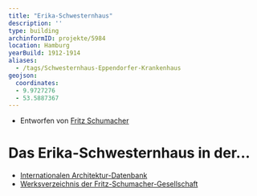 ```yaml
---
title: "Erika-Schwesternhaus"
description: ''
type: building
archinformID: projekte/5984
location: Hamburg
yearBuild: 1912-1914
aliases:
  - /tags/Schwesternhaus-Eppendorfer-Krankenhaus
geojson:
  coordinates:
  - 9.9727276
  - 53.5887367
---
```


* Entworfen von [Fritz Schumacher](/tags/Fritz-Schumacher)

# Das Erika-Schwesternhaus in der...
* [Internationalen Architektur-Datenbank](https://deu.archinform.net/projekte/5984.htm)
* [Werksverzeichnis der Fritz-Schumacher-Gesellschaft](http://fritzschumacher.de/gesellschaft/werkkatalog/141-schwesternhaus-eppendorfer-krankenhaus/)
